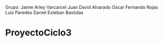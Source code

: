 Grupo:
Jaime Arley Varcarcel
Juan David Alvarado
Oscar Fernando Rojas
Luis Paredes
Daniel Esteban Bastidas
# ProyectoCiclo3
